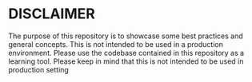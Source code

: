 # DISCLAIMER
The purpose of this repository is to showcase some best practices and general concepts. This is not intended to be used in a production environment. Please use the codebase contained in this repository as a learning tool. Please keep in mind that this is not intended to be used in production setting
